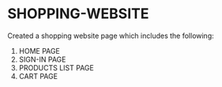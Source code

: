# SHOPPING-WEBSITE
Created a shopping website page which includes the following:
1. HOME PAGE
2. SIGN-IN PAGE
3. PRODUCTS LIST PAGE
4. CART PAGE
